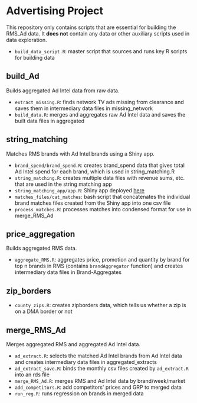 # Advertising Project
This repository only contains scripts that are essential for building the RMS_Ad data. It **does not** contain any data or other auxiliary scripts used in data exploration.

- `build_data_script.R`: master script that sources and runs key R scripts for building data

## build_Ad
Builds aggregated Ad Intel data from raw data.

- `extract_missing.R`: finds network TV ads missing from clearance and saves them in intermediary data files in missing_network
- `build_data.R`: merges and aggregates raw Ad Intel data and saves the built data files in aggregated

## string_matching
Matches RMS brands with Ad Intel brands using a Shiny app.

- `brand_spend/brand_spend.R`: creates brand_spend data that gives total Ad Intel spend for each brand, which is used in string_matching.R
- `string_matching.R`: creates multiple data files with revenue sums, etc. that are used in the string matching app
- `string_matching_app/app.R`: Shiny app deployed [here](http://albertkuo.shinyapps.io/string_matching_app)
- `matches_files/cat_matches`: bash script that concatenates the individual brand matches files created from the Shiny app into one csv file
- `process_matches.R`: processes matches into condensed format for use in merge_RMS_Ad 

## price_aggregation
Builds aggregated RMS data.

- `aggregate_RMS.R`: aggregates price, promotion and quantity by brand for top n brands in RMS (contains `brandAggregator` function) and creates intermediary data files in Brand-Aggregates

## zip_borders

- `county_zips.R`: creates zipborders data, which tells us whether a zip is on a DMA border or not

## merge_RMS_Ad
Merges aggregated RMS and aggregated Ad Intel data.

- `ad_extract.R`: selects the matched Ad Intel brands from Ad Intel data and creates intermediary data files in aggregated_extracts
- `ad_extract_save.R`: binds the monthly csv files created by `ad_extract.R` into an rds file
- `merge_RMS_Ad.R`: merges RMS and Ad Intel data by brand/week/market
- `add_competitors.R`: add competitors' prices and GRP to merged data
- `run_reg.R`: runs regression on brands in merged data

